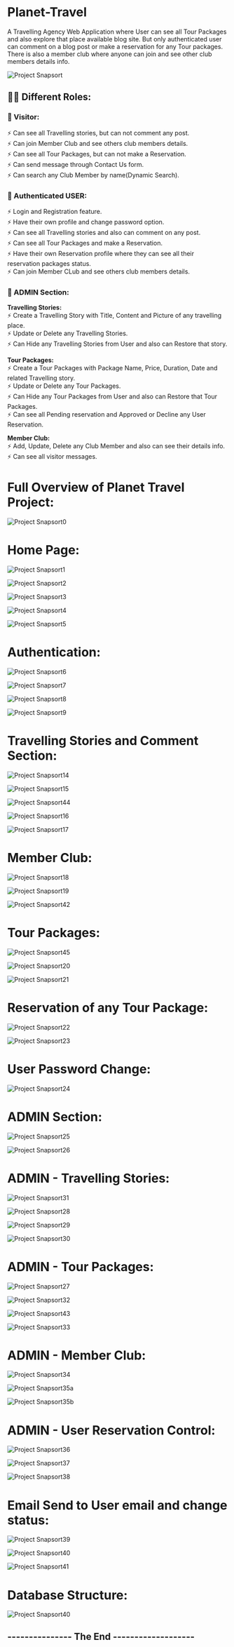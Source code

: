 # Planet-Travel
A Travelling Agency Web Application where User can see all Tour Packages and also explore that place available blog site. But only authenticated user can comment on a blog post or make a reservation for any Tour packages. There is also a member club where anyone can join and see other club members details info.

![Project Snapsort](https://github.com/foysal-mahmud/Planet-Travel/blob/main/ProjectImages/tech.png) 
  
##
## 👨‍💻 Different Roles:
### 🌱 Visitor:
   ⚡ Can see all Travelling stories, but can not comment any post. <br/>
   ⚡ Can join Member Club and see others club members details. <br/>
   ⚡ Can see all Tour Packages, but can not make a Reservation. <br/>
   ⚡ Can send message through Contact Us form. <br/>
   ⚡ Can search any Club Member by name(Dynamic Search). <br/>
 
 ### 🌱 Authenticated USER:
   ⚡ Login and Registration feature. <br/>
   ⚡ Have their own profile and change password option. <br/>
   ⚡ Can see all Travelling stories and also can comment on any post. <br/>
   ⚡ Can see all Tour Packages and make a Reservation. <br/>
   ⚡ Have their own Reservation profile where they can see all their reservation packages status. <br/>
   ⚡ Can join Member CLub and see others club members details. <br/>
   
 ### 🌱 ADMIN Section:
   **Travelling Stories:** <br/>
   ⚡ Create a Travelling Story with Title, Content and Picture of any travelling place. <br/>
   ⚡ Update or Delete any Travelling Stories. <br/>
   ⚡ Can Hide any Travelling Stories from User and also can Restore that story. <br/>
   
   **Tour Packages:** <br/>
   ⚡ Create a Tour Packages with Package Name, Price, Duration, Date and related Travelling story. <br/>
   ⚡ Update or Delete any Tour Packages. <br/>
   ⚡ Can Hide any Tour Packages from User and also can Restore that Tour Packages. <br/>
   ⚡ Can see all Pending reservation and Approved or Decline any User Reservation. <br/>
   
   **Member Club:** <br/>
   ⚡ Add, Update, Delete any Club Member and also can see their details info. <br/>
   ⚡ Can see all visitor messages. <br/>
  
# Full Overview of Planet Travel Project:
![Project Snapsort0](https://github.com/foysal-mahmud/Planet-Travel/blob/main/Planet_Travel.png) 

##
# Home Page:
![Project Snapsort1](https://github.com/foysal-mahmud/Planet-Travel/blob/main/ProjectImages/1.png) 

![Project Snapsort2](https://github.com/foysal-mahmud/Planet-Travel/blob/main/ProjectImages/2.png) 

![Project Snapsort3](https://github.com/foysal-mahmud/Planet-Travel/blob/main/ProjectImages/3.png) 

![Project Snapsort4](https://github.com/foysal-mahmud/Planet-Travel/blob/main/ProjectImages/4.png) 

![Project Snapsort5](https://github.com/foysal-mahmud/Planet-Travel/blob/main/ProjectImages/5.png) 



##
# Authentication:
![Project Snapsort6](https://github.com/foysal-mahmud/Planet-Travel/blob/main/ProjectImages/6.png) 

![Project Snapsort7](https://github.com/foysal-mahmud/Planet-Travel/blob/main/ProjectImages/7.png) 

![Project Snapsort8](https://github.com/foysal-mahmud/Planet-Travel/blob/main/ProjectImages/8.png) 

![Project Snapsort9](https://github.com/foysal-mahmud/Planet-Travel/blob/main/ProjectImages/9.png) 


##
# Travelling Stories and Comment Section:
![Project Snapsort14](https://github.com/foysal-mahmud/Planet-Travel/blob/main/ProjectImages/14.png) 

![Project Snapsort15](https://github.com/foysal-mahmud/Planet-Travel/blob/main/ProjectImages/15.png) 

![Project Snapsort44](https://github.com/foysal-mahmud/Planet-Travel/blob/main/ProjectImages/44.png) 

![Project Snapsort16](https://github.com/foysal-mahmud/Planet-Travel/blob/main/ProjectImages/16.png) 

![Project Snapsort17](https://github.com/foysal-mahmud/Planet-Travel/blob/main/ProjectImages/17.png) 


##
# Member Club:
![Project Snapsort18](https://github.com/foysal-mahmud/Planet-Travel/blob/main/ProjectImages/18.png) 

![Project Snapsort19](https://github.com/foysal-mahmud/Planet-Travel/blob/main/ProjectImages/19.png) 

![Project Snapsort42](https://github.com/foysal-mahmud/Planet-Travel/blob/main/ProjectImages/42.png) 


##
# Tour Packages:
![Project Snapsort45](https://github.com/foysal-mahmud/Planet-Travel/blob/main/ProjectImages/45.png) 

![Project Snapsort20](https://github.com/foysal-mahmud/Planet-Travel/blob/main/ProjectImages/20.png) 

![Project Snapsort21](https://github.com/foysal-mahmud/Planet-Travel/blob/main/ProjectImages/21.png) 


##
# Reservation of any Tour Package:
![Project Snapsort22](https://github.com/foysal-mahmud/Planet-Travel/blob/main/ProjectImages/22.png) 

![Project Snapsort23](https://github.com/foysal-mahmud/Planet-Travel/blob/main/ProjectImages/23.png) 


##
# User Password Change:
![Project Snapsort24](https://github.com/foysal-mahmud/Planet-Travel/blob/main/ProjectImages/24.png) 


##
# ADMIN Section:
![Project Snapsort25](https://github.com/foysal-mahmud/Planet-Travel/blob/main/ProjectImages/25.png) 

![Project Snapsort26](https://github.com/foysal-mahmud/Planet-Travel/blob/main/ProjectImages/26.png) 


##
# ADMIN - Travelling Stories:
![Project Snapsort31](https://github.com/foysal-mahmud/Planet-Travel/blob/main/ProjectImages/31.png) 

![Project Snapsort28](https://github.com/foysal-mahmud/Planet-Travel/blob/main/ProjectImages/28.png) 

![Project Snapsort29](https://github.com/foysal-mahmud/Planet-Travel/blob/main/ProjectImages/29.png) 

![Project Snapsort30](https://github.com/foysal-mahmud/Planet-Travel/blob/main/ProjectImages/30.png) 


##
# ADMIN - Tour Packages:
![Project Snapsort27](https://github.com/foysal-mahmud/Planet-Travel/blob/main/ProjectImages/27.png) 

![Project Snapsort32](https://github.com/foysal-mahmud/Planet-Travel/blob/main/ProjectImages/32.png) 

![Project Snapsort43](https://github.com/foysal-mahmud/Planet-Travel/blob/main/ProjectImages/43.png) 

![Project Snapsort33](https://github.com/foysal-mahmud/Planet-Travel/blob/main/ProjectImages/33.png)


##
# ADMIN - Member Club:
![Project Snapsort34](https://github.com/foysal-mahmud/Planet-Travel/blob/main/ProjectImages/34.png) 

![Project Snapsort35a](https://github.com/foysal-mahmud/Planet-Travel/blob/main/ProjectImages/35a.png) 

![Project Snapsort35b](https://github.com/foysal-mahmud/Planet-Travel/blob/main/ProjectImages/35b.png)


##
# ADMIN - User Reservation Control:
![Project Snapsort36](https://github.com/foysal-mahmud/Planet-Travel/blob/main/ProjectImages/36.png) 

![Project Snapsort37](https://github.com/foysal-mahmud/Planet-Travel/blob/main/ProjectImages/37.png) 

![Project Snapsort38](https://github.com/foysal-mahmud/Planet-Travel/blob/main/ProjectImages/38.png)


##
# Email Send to User email and change status:
![Project Snapsort39](https://github.com/foysal-mahmud/Planet-Travel/blob/main/ProjectImages/39.png)

![Project Snapsort40](https://github.com/foysal-mahmud/Planet-Travel/blob/main/ProjectImages/40.png)

![Project Snapsort41](https://github.com/foysal-mahmud/Planet-Travel/blob/main/ProjectImages/41.png)

##
# Database Structure:
![Project Snapsort40](https://github.com/foysal-mahmud/Planet-Travel/blob/main/ProjectImages/db.png)


## --------------- The End -------------------


